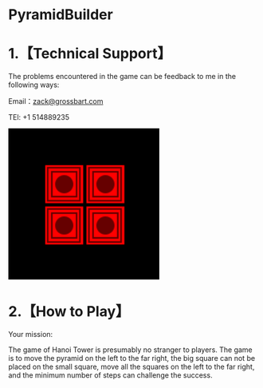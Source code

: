# PyramidBuilder

# 1.【Technical Support】

The problems encountered in the game can be feedback to me in the following ways:

Email：zack@grossbart.com

TEl: +1 514889235

![image](https://github.com/MMK460/SY-Blocks/blob/master/Simulator%20Screen%20Shot%20-%20iPhone%208%20Plus%20-%202019-03-11%20at%2016.12.01.png)


# 2.【How to Play】

Your mission: 

The game of Hanoi Tower is presumably no stranger to players. The game is to move the pyramid on the left to the far right, the big square can not be placed on the small square, move all the squares on the left to the far right, and the minimum number of steps can challenge the success.
